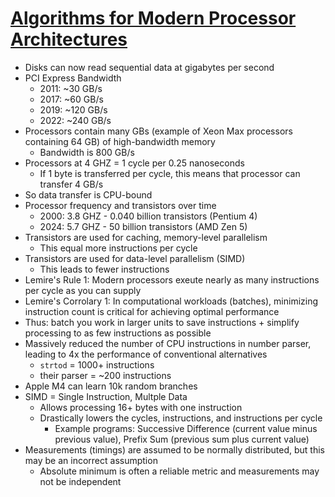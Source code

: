 # [Algorithms for Modern Processor Architectures](https://lemire.github.io/talks/2025/sea/sea2025.html#1)
* Disks can now read sequential data at gigabytes per second
* PCI Express Bandwidth
  * 2011: ~30 GB/s
  * 2017: ~60 GB/s
  * 2019: ~120 GB/s
  * 2022: ~240 GB/s
* Processors contain many GBs (example of Xeon Max processors containing 64 GB) of high-bandwidth memory
  * Bandwidth is 800 GB/s
* Processors at 4 GHZ = 1 cycle per 0.25 nanoseconds
  * If 1 byte is transferred per cycle, this means that processor can transfer 4 GB/s
* So data transfer is CPU-bound
* Processor frequency and transistors over time
  * 2000: 3.8 GHZ - 0.040 billion transistors (Pentium 4)
  * 2024: 5.7 GHZ - 50 billion transistors (AMD Zen 5)
* Transistors are used for caching, memory-level parallelism
  * This equal more instructions per cycle
* Transistors are used for data-level parallelism (SIMD)
  * This leads to fewer instructions
* Lemire's Rule 1: Modern processors exeute nearly as many instructions per cycle as you can supply
* Lemire's Corrolary 1: In computational workloads (batches), minimizing instruction count is critical for achieving optimal performance
* Thus: batch you work in larger units to save instructions + simplify processing to as few instructions as possible
* Massively reduced the number of CPU instructions in number parser, leading to 4x the performance of conventional alternatives
  * `strtod` = 1000+ instructions
  * their parser = ~200 instructions
* Apple M4 can learn 10k random branches
* SIMD = Single Instruction, Multple Data
  * Allows processing 16+ bytes with one instruction
  * Drastically lowers the cycles, instructions, and instructions per cycle
    * Example programs: Successive Difference (current value minus previous value), Prefix Sum (previous sum plus current value)
* Measurements (timings) are assumed to be normally distributed, but this may be an incorrect assumption
  * Absolute minimum is often a reliable metric and measurements may not be independent
